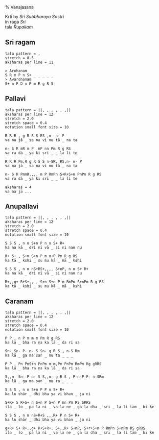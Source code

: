 % Vanajasana

<script src="http://sriku.org/lib/carnot/carnot.min.js"></script>

Krti by *Sri Subbharaya Sastri*  
in raga *Sri*  
tala *Rupakam*  

## Sri ragam

    tala pattern = ,
    stretch = 0.5
    aksharas per line = 11

    > Arohanam
    S R m P n S+ _ _ _ _ _
    > Avarohanam
    S+ n P D n P m R g R S

## Pallavi

    tala pattern = ||, , , , , ,||
    aksharas per line = 12
    stretch = 2.0
    stretch space = 0.4
    notation small font size = 10
    
    R R R , g R S S RS ,n- n- P
    va na jā _ sa na vi nu tā _ na ta

    n- S R mR m P  mP nn Pm R g RS
    va ra dā _ ya ki srī _ _ la li te

    R R R Pm,R g R S S n-SR, RS,n- n- P 
    va na jā _ sa na vi nu tā _ na ta
    
    n- S R PmmR,,,, m P RmPn S+R+S+n PnPm R g RS
    va ra dā _ ya ki srī _ _ la li te

    aksharas = 4
    va na jā ...

## Anupallavi

    
    tala pattern = ||, , , , , ,||
    aksharas per line = 12
    stretch = 2.0
    stretch space = 0.4
    notation small font size = 10

    S S S , n n S+n P n n S+ R+
    ka na kā _ dri ni vā _ si ni nan nu

    R+ S+ , S+n S+n P m n+P Pm R g RS
    ka tā _ kshi _ su mu kā _ mā _ kshi

    S S S , n n nS+RS+,,,, S+nP, n n S+ R+
    ka na kā _ dri ni vā _ si ni nan nu

    R+,,g+ R+S+,, , S+n S+n P m RmPn S+nPm R g RS
    ka tā _ kshi _ su mu kā _ mā _ kshi
 
## Caranam

    tala pattern = ||, , , , , ,||
    aksharas per line = 12
    stretch = 2.0
    stretch space = 0.4
    notation small font size = 10
 
    P P , n P m m m Pm R g RS
    ka lā _ bha ra ṇa ka lā _ da ri sa 

    Sn- Sn- P- n- S Sn- g R S , n-S Rm
    ka lā _ ga ma san _ nu ta _ _ _

    P P , Pn PnS+n PnPm m m,Pm PnPm RmPm Rg gRRS
    ka lā _ bha ra ṇa ka lā _ da ri sa 

    S,,n- Sn- P n- S S,,n- g R S , P-n-P-P- n-SRm
    ka lā _ ga ma san _ nu ta _ _ _
    
    S S S , n n S+n P P n S+ R+
    ka lu shār _ dhi bha ya vi bhan _ ja ni

    S+R+ S R+S+ n S+n P S+n P mn Pm RS SRRS
    ila _ lo _ pa la ni _ va la ne _ ga la dha _ srī _ la li tām _ bi ke

    S S S , n n nS+R+S ,,,R+ P n S+ R+
    ka lu shār _ dhi bha ya vi bhan _ ja ni

    g+R+ S+ R+,,g+ R+S+R+, S+,,R+ S+nP, S+r+S+n P RmPn S+nPm RS gRRS
    ila _ lo _ pa la ni _ va la ne _ ga la dha _ srī _ la li tām _ bi ke

